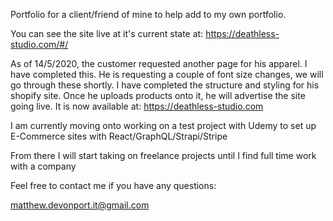 Portfolio for a client/friend of mine to help add to my own portfolio.

You can see the site live at it's current state at:
https://deathless-studio.com/#/

As of 14/5/2020, the customer requested another page for his apparel. I have completed this.
He is requesting a couple of font size changes, we will go through these shortly. I have completed the structure and styling for his shopify site. Once he uploads products onto it, he will advertise the site going live. 
It is now available at: https://deathless-studio.com

I am currently moving onto working on a test project with Udemy to set up E-Commerce sites with React/GraphQL/Strapi/Stripe

From there I will start taking on freelance projects until I find full time work with a company

Feel free to contact me if you have any questions:

matthew.devonport.it@gmail.com
